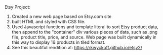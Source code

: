 Etsy Project:
1) Created a new web page based on Etsy.com site
2) built HTML and styled with CSS file.
3) Used Javascript functions and template literal to sort Etsy product data, then append to the "container" div various pieces of data, such as .png file, product title, price, and source.  Web page was built dynamically in this way to display 16 products in tiled format.  
4) See this beautiful rendition at:
 https://rkwyckoff.github.io/etsy2/
